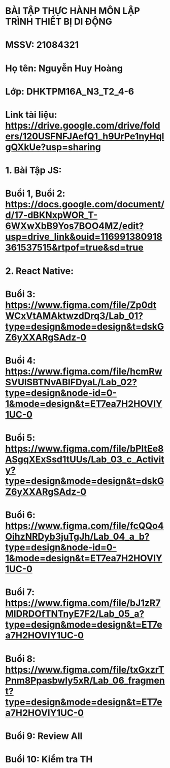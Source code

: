# BÀI TẬP THỰC HÀNH MÔN LẬP TRÌNH THIẾT BỊ DI ĐỘNG 
# MSSV: 21084321
# Họ tên: Nguyễn Huy Hoàng
# Lớp: DHKTPM16A_N3_T2_4-6
# Link tài liệu: https://drive.google.com/drive/folders/120USFNFJAefQ1_h9UrPe1nyHqlgQXkUe?usp=sharing

# 1. Bài Tập JS: 
# Buổi 1, Buổi 2: https://docs.google.com/document/d/17-dBKNxpWOR_T-6WXwXbB9Yos7BOO4MZ/edit?usp=drive_link&ouid=116991380918361537515&rtpof=true&sd=true

# 2. React Native:
# Buổi 3: https://www.figma.com/file/Zp0dtWCxVtAMAktwzdDrq3/Lab_01?type=design&mode=design&t=dskGZ6yXXARgSAdz-0

# Buổi 4: https://www.figma.com/file/hcmRwSVUlSBTNvABIFDyaL/Lab_02?type=design&node-id=0-1&mode=design&t=ET7ea7H2HOVIY1UC-0

# Buổi 5: https://www.figma.com/file/bPItEe8ASgqXExSsd1tUUs/Lab_03_c_Activity?type=design&mode=design&t=dskGZ6yXXARgSAdz-0

# Buổi 6: https://www.figma.com/file/fcQQo4OihzNRDyb3juTgJh/Lab_04_a_b?type=design&node-id=0-1&mode=design&t=ET7ea7H2HOVIY1UC-0

# Buổi 7: https://www.figma.com/file/bJ1zR7MlDRDOfTNTnyE7F2/Lab_05_a?type=design&mode=design&t=ET7ea7H2HOVIY1UC-0

# Buổi 8: https://www.figma.com/file/txGxzrTPnm8Ppasbwly5xR/Lab_06_fragment?type=design&mode=design&t=ET7ea7H2HOVIY1UC-0

# Buổi 9: Review All
# Buổi 10: Kiểm tra TH

